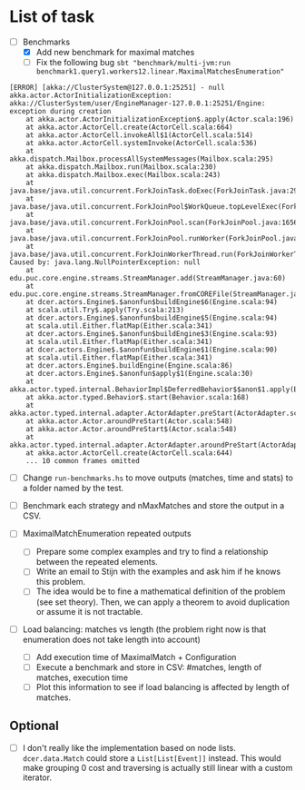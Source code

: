 # List of task

- [ ] Benchmarks
  - [x] Add new benchmark for maximal matches
  - [ ] Fix the following bug `sbt "benchmark/multi-jvm:run benchmark1.query1.workers12.linear.MaximalMatchesEnumeration"`

```
[ERROR] [akka://ClusterSystem@127.0.0.1:25251] - null
akka.actor.ActorInitializationException: akka://ClusterSystem/user/EngineManager-127.0.0.1:25251/Engine: exception during creation
	at akka.actor.ActorInitializationException$.apply(Actor.scala:196)
	at akka.actor.ActorCell.create(ActorCell.scala:664)
	at akka.actor.ActorCell.invokeAll$1(ActorCell.scala:514)
	at akka.actor.ActorCell.systemInvoke(ActorCell.scala:536)
	at akka.dispatch.Mailbox.processAllSystemMessages(Mailbox.scala:295)
	at akka.dispatch.Mailbox.run(Mailbox.scala:230)
	at akka.dispatch.Mailbox.exec(Mailbox.scala:243)
	at java.base/java.util.concurrent.ForkJoinTask.doExec(ForkJoinTask.java:290)
	at java.base/java.util.concurrent.ForkJoinPool$WorkQueue.topLevelExec(ForkJoinPool.java:1020)
	at java.base/java.util.concurrent.ForkJoinPool.scan(ForkJoinPool.java:1656)
	at java.base/java.util.concurrent.ForkJoinPool.runWorker(ForkJoinPool.java:1594)
	at java.base/java.util.concurrent.ForkJoinWorkerThread.run(ForkJoinWorkerThread.java:183)
Caused by: java.lang.NullPointerException: null
	at edu.puc.core.engine.streams.StreamManager.add(StreamManager.java:60)
	at edu.puc.core.engine.streams.StreamManager.fromCOREFile(StreamManager.java:54)
	at dcer.actors.Engine$.$anonfun$buildEngine$6(Engine.scala:94)
	at scala.util.Try$.apply(Try.scala:213)
	at dcer.actors.Engine$.$anonfun$buildEngine$5(Engine.scala:94)
	at scala.util.Either.flatMap(Either.scala:341)
	at dcer.actors.Engine$.$anonfun$buildEngine$3(Engine.scala:93)
	at scala.util.Either.flatMap(Either.scala:341)
	at dcer.actors.Engine$.$anonfun$buildEngine$1(Engine.scala:90)
	at scala.util.Either.flatMap(Either.scala:341)
	at dcer.actors.Engine$.buildEngine(Engine.scala:86)
	at dcer.actors.Engine$.$anonfun$apply$1(Engine.scala:30)
	at akka.actor.typed.internal.BehaviorImpl$DeferredBehavior$$anon$1.apply(BehaviorImpl.scala:120)
	at akka.actor.typed.Behavior$.start(Behavior.scala:168)
	at akka.actor.typed.internal.adapter.ActorAdapter.preStart(ActorAdapter.scala:290)
	at akka.actor.Actor.aroundPreStart(Actor.scala:548)
	at akka.actor.Actor.aroundPreStart$(Actor.scala:548)
	at akka.actor.typed.internal.adapter.ActorAdapter.aroundPreStart(ActorAdapter.scala:265)
	at akka.actor.ActorCell.create(ActorCell.scala:644)
	... 10 common frames omitted
```


  - [ ] Change `run-benchmarks.hs` to move outputs (matches, time and stats) to a folder named by the test.
  - [ ] Benchmark each strategy and nMaxMatches and store the output in a CSV.

- [ ] MaximalMatchEnumeration repeated outputs
  - [ ] Prepare some complex examples and try to find a relationship between the repeated elements.
  - [ ] Write an email to Stijn with the examples and ask him if he knows this problem.
  - [ ] The idea would be to fine a mathematical definition of the problem (see set theory). Then, we can apply a theorem to avoid duplication or assume it is not tractable.

- [ ] Load balancing: matches vs length (the problem right now is that enumeration does not take length into account)
  - [ ] Add execution time of MaximalMatch + Configuration
  - [ ] Execute a benchmark and store in CSV: #matches, length of matches, execution time
  - [ ] Plot this information to see if load balancing is affected by length of matches.

## Optional

- [ ] I don't really like the implementation based on node lists. 
`dcer.data.Match` could store a `List[List[Event]]` instead.
This would make grouping 0 cost and traversing is actually still linear with a custom iterator.